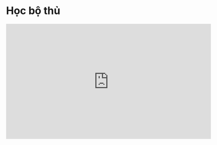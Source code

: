 # Học bộ thủ

<iframe width="560" height="315" src="https://www.youtube.com/embed/7M1A2IGUwuM?si=g7AGb_U8XOLuhQzR" title="YouTube video player" frameborder="0" allow="accelerometer; autoplay; clipboard-write; encrypted-media; gyroscope; picture-in-picture; web-share" referrerpolicy="strict-origin-when-cross-origin" allowfullscreen></iframe>